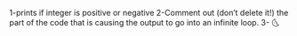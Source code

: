 1-prints if integer is positive or negative
2-Comment out (don’t delete it!) the part of the code that is causing the output to go into an infinite loop.
3-
🌜
